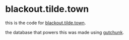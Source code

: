 # blackout.tilde.town

this is the code for [blackout.tilde.town](https://blackout.tilde.town).

the database that powers this was made using [gutchunk](https://git.tilde.town/~vilmibm/gutchunk).

